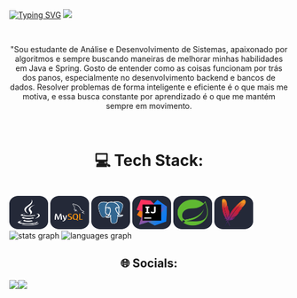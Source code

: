 <a align= "center" href="https://git.io/typing-svg">
  <a href="https://git.io/typing-svg"><img src="https://readme-typing-svg.demolab.com?font=Fira+Code&size=35&pause=1000&color=5024F7&width=435&lines=Hello+World!;My+name+is+Shermann!" alt="Typing SVG" /></a>
  <img src="https://github.com/user-attachments/assets/13242fed-f9b5-4d17-9ffb-db2b0228c05e"" />
</a>
<p></p>
<br>

<p align="center"> "Sou estudante de Análise e Desenvolvimento de Sistemas, apaixonado por algoritmos e sempre buscando maneiras de melhorar minhas habilidades em Java e Spring. Gosto de entender como as coisas funcionam por trás dos panos, especialmente no desenvolvimento backend e bancos de dados. Resolver problemas de forma inteligente e eficiente é o que mais me motiva, e essa busca constante por aprendizado é o que me mantém sempre em movimento.</p>

<br>

<div align="center"
![](https://quotes-github-readme.vercel.app/api?type=horizontal&theme=dracula)
</div>

# 💻 Tech Stack:

<div align="left"><br>
  
  <img  height="60" width="70" src="https://github.com/tandpfun/skill-icons/blob/main/icons/Java-Dark.svg"/>
  <img  height="60" width="70" src="https://github.com/tandpfun/skill-icons/blob/main/icons/MySQL-Dark.svg"/>
  <img  height="60" width="70" src="https://github.com/tandpfun/skill-icons/blob/main/icons/PostgreSQL-Dark.svg"/>
  <img  height="60" width="70" src="https://github.com/tandpfun/skill-icons/blob/main/icons/Idea-Dark.svg"/>
  <img  height="60" width="70" src="https://github.com/tandpfun/skill-icons/blob/main/icons/Spring-Dark.svg"/>
  <img  height="60" width="70" src="https://github.com/tandpfun/skill-icons/blob/main/icons/Maven-Dark.svg"/>

</div>


<div align="left">
  <img src="https://github-readme-stats.vercel.app/api?username=Shermawns&hide_title=false&hide_rank=false&show_icons=true&include_all_commits=true&count_private=true&disable_animations=false&theme=tokyonight&locale=en&hide_border=false&order=1" height="150" alt="stats graph"  />
  <img src="https://github-readme-stats.vercel.app/api/top-langs?username=Shermawns&locale=en&hide_title=false&layout=compact&card_width=320&langs_count=5&theme=tokyonight&hide_border=false&order=2" height="150" alt="languages graph"  />
</div>

## 🌐 Socials:
   </p>
   <a  href = "mailto:shermawns@gmail.com"><img align="left" src="https://img.shields.io/badge/-Gmail-%23333?style=for-the-badge&logo=gmail&logoColor=white" target="_blank"></a>
  <a href="https://www.linkedin.com/in/shermann-barbosa-alc%C3%A2ntara-03b852272/" target="_blank"><img align="left" src="https://img.shields.io/badge/-LinkedIn-%230077B5?style=for-the-badge&logo=linkedin&logoColor=white" target="_blank"></a> 
</div>
